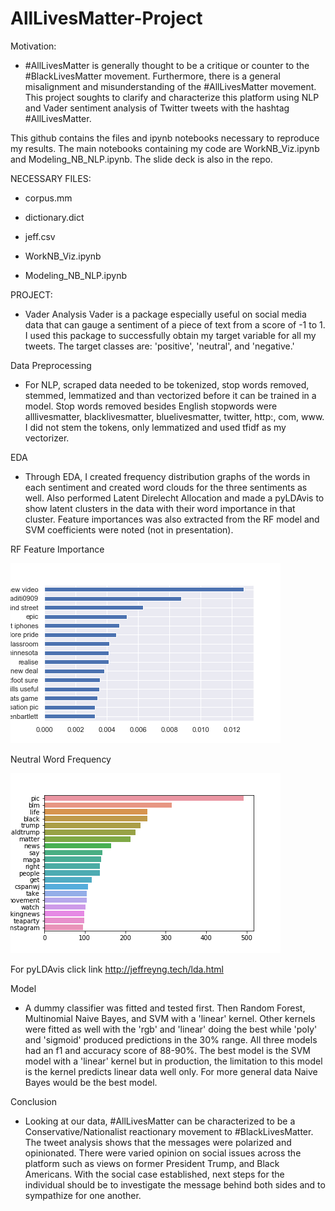 # AllLivesMatter-Project

Motivation: 

- #AllLivesMatter is generally thought to be a critique or counter to the #BlackLivesMatter movement. Furthermore, there is a general misalignment and misunderstanding of the #AllLivesMatter movement. This project soughts to clarify and characterize this platform using NLP and Vader sentiment analysis of Twitter tweets with the hashtag #AllLivesMatter.

This github contains the files and ipynb notebooks necessary to reproduce my results. The main notebooks containing my code are WorkNB_Viz.ipynb and Modeling_NB_NLP.ipynb. The slide deck is also in the repo. 

NECESSARY FILES:

  - corpus.mm 
  
  - dictionary.dict 
  
  - jeff.csv 
  
  - WorkNB_Viz.ipynb 
  
  - Modeling_NB_NLP.ipynb

PROJECT:

  - Vader Analysis Vader is a package especially useful on social media data that can gauge a sentiment of a piece of text from a score of -1 to 1. I used this package to successfully obtain my target variable for all my tweets. The target classes are: 'positive', 'neutral', and 'negative.'

 Data Preprocessing 
  
  - For NLP, scraped data needed to be tokenized, stop words removed, stemmed, lemmatized and than vectorized before it can be trained in a model. Stop words removed besides English stopwords were alllivesmatter, blacklivesmatter, bluelivesmatter, twitter, http:, com, www. I did not stem the tokens, only lemmatized and used tfidf as my vectorizer.

 EDA 
  
- Through EDA, I created frequency distribution graphs of the words in each sentiment and created word clouds for the three sentiments as well. Also performed Latent Direlecht Allocation and made a pyLDAvis to show latent clusters in the data with their word importance in that cluster. Feature importances was also extracted from the RF model and SVM coefficients were noted (not in presentation). 

RF Feature Importance

![](images/RFC_feature_importance.png)

Neutral Word Frequency

![](images/neu_wf.png)

For pyLDAvis click link http://jeffreyng.tech/lda.html
  
  
Model 
  
  - A dummy classifier was fitted and tested first. Then Random Forest, Multinomial Naive Bayes, and SVM with a 'linear' kernel. Other kernels were fitted as well with the 'rgb' and 'linear' doing the best while 'poly' and 'sigmoid' produced predictions in the 30% range. All three models had an f1 and accuracy score of 88-90%. The best model is the SVM model with a 'linear' kernel but in production, the limitation to this model is the kernel predicts linear data well only. For more general data Naive Bayes would be the best model. 

Conclusion 
  
  - Looking at our data, #AllLivesMatter can be characterized to be a Conservative/Nationalist reactionary movement to #BlackLivesMatter. The tweet analysis shows that the messages were polarized and opinionated. There were varied opinion on social issues across the platform such as views on former President Trump, and Black Americans. With the social case established, next steps for the individual should be to investigate the message behind both sides and to sympathize for one another.
